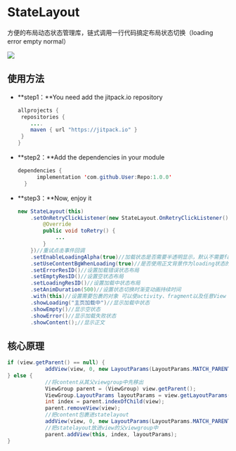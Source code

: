 # StateLayout
方便的布局动态状态管理库，链式调用一行代码搞定布局状态切换（loading error empty normal）

[![](https://jitpack.io/v/chenchl/StateLayout.svg)](https://jitpack.io/#chenchl/StateLayout)

## 使用方法

- **step1：**You need add the jitpack.io repository

  ```java
  allprojects {
   repositories {
      ....
      maven { url "https://jitpack.io" }
   }
  }
  ```

- **step2：**Add the dependencies in your module

  ```java
  dependencies {
  		implementation 'com.github.User:Repo:1.0.0'
  	}
  ```

- **step3：**Now, enjoy it

  ```java
  new StateLayout(this)
      .setOnRetryClickListener(new StateLayout.OnRetryClickListener() {
          @Override
          public void toRetry() {
              ...
          }
      })//重试点击事件回调
      .setEnableLoadingAlpha(true)//加载状态是否需要半透明显示，默认不需要false
      .setUseContentBgWhenLoading(true)//是否使用正文背景作为loading状态的背景 默认false
      .setErrorResID()//设置加载错误状态布局
      .setEmptyResID()//设置空状态布局
      .setLoadingResID()//设置加载中状态布局
      .setAnimDuration(500)//设置状态切换时渐变动画持续时间
      .with(this)//设置需要包裹的对象 可以使activity、fragment以及任意View
      .showLoading("主页加载中")//显示加载中状态
      .showEmpty()//显示空状态
      .showError()//显示加载失败状态
      .showContent();//显示正文
  ```

  

## 核心原理

```java
if (view.getParent() == null) {
            addView(view, 0, new LayoutParams(LayoutParams.MATCH_PARENT, LayoutParams.MATCH_PARENT));
} else {
            //将content从其父viewgroup中先移出
            ViewGroup parent = (ViewGroup) view.getParent();
            ViewGroup.LayoutParams layoutParams = view.getLayoutParams();
            int index = parent.indexOfChild(view);
            parent.removeView(view);
            //把content包裹进statelayout
            addView(view, 0, new LayoutParams(LayoutParams.MATCH_PARENT, LayoutParams.MATCH_PARENT));
            //把statelayout放进view的父viewgroup中
            parent.addView(this, index, layoutParams);
}
```
